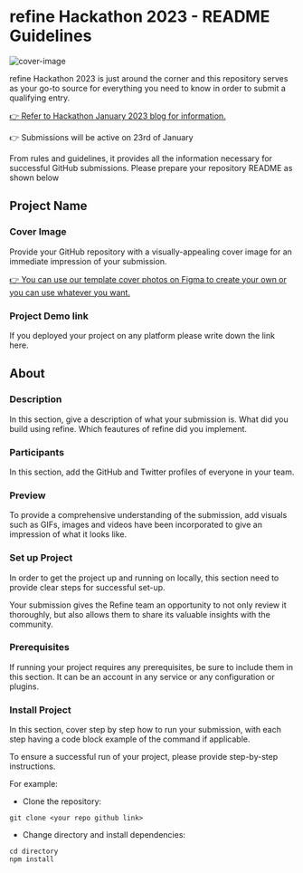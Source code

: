 # refine Hackathon 2023 - README Guidelines

![cover-image](https://refine.ams3.cdn.digitaloceanspaces.com/blog/2023-01-06-hackaton-january/social.png)

refine Hackathon 2023 is just around the corner and this repository serves as your go-to source for everything you need to know in order to submit a qualifying entry.  

[:point_right: Refer to Hackathon January 2023 blog for information.](https://refine.dev/blog/refine-hackathon/)

:point_right: Submissions will be active on 23rd of January

From rules and guidelines, it provides all the information necessary for successful GitHub submissions. Please prepare your repository README as shown below


## Project Name

### Cover Image

Provide your GitHub repository with a visually-appealing cover image for an immediate impression of your submission.

[:point_right: You can use our template cover photos on Figma to create your own or you can use whatever you want.](https://www.figma.com/community/file/1195374162080322036)

### Project Demo link

If you deployed your project on any platform please write down the link here.

## About

### Description
In this section, give a description of what your submission is. What did you build using refine. Which feautures of refine did you implement.

### Participants

In this section, add the GitHub and Twitter profiles of everyone in your team.

### Preview
To provide a comprehensive understanding of the submission, add visuals such as GIFs, images and videos have been incorporated to give an impression of what it looks like.


### Set up Project
In order to get the project up and running on locally, this section need to provide clear steps for successful set-up.

Your submission gives the Refine team an opportunity to not only review it thoroughly, but also allows them to share its valuable insights with the community.


### Prerequisites

If running your project requires any prerequisites, be sure to include them in this section.
It can be an account in any service or any configuration or plugins.


### Install Project

In this section, cover step by step how to run your submission, with each step having a code block example of the command if applicable.

To ensure a successful run of your project, please provide step-by-step instructions.

For example:

- Clone the repository:
```
git clone <your repo github link>
```

- Change directory and install dependencies:

```
cd directory
npm install
```
